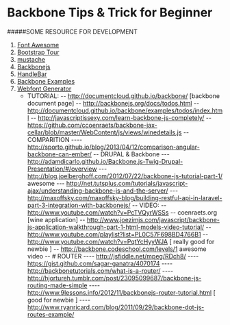 Backbone Tips & Trick for Beginner
====================


#####SOME RESOURCE FOR DEVELOPMENT
1. [Font Awesome][4]
2. [Bootstrap Tour][2]
3. [mustache][3]
4. [Backbonejs][1]
5. [HandleBar][5]
6. [Backbone Examples][6]
7. [Webfont Generator][7]
     * TUTORIAL:
    -- http://documentcloud.github.io/backbone/ [backbone document page]
    -- http://backbonejs.org/docs/todos.html
    -- http://documentcloud.github.io/backbone/examples/todos/index.html
    -- http://javascriptissexy.com/learn-backbone-js-completely/
    -- https://github.com/ccoenraets/backbone-jax-cellar/blob/master/WebContent/js/views/winedetails.js
    -- COMPARITION
    ---- http://sporto.github.io/blog/2013/04/12/comparison-angular-backbone-can-ember/
    -- DRUPAL & Backbone
    --- http://adamdicarlo.github.io/Backbone.js-Twig-Drupal-Presentation/#/overview
    --- http://blog.joelberghoff.com/2012/07/22/backbone-js-tutorial-part-1/ awesome
    --- http://net.tutsplus.com/tutorials/javascript-ajax/understanding-backbone-js-and-the-server/
    --- http://maxoffsky.com/maxoffsky-blog/building-restful-api-in-laravel-part-3-integration-with-backbonejs/
    -- VIDEO:
    -- http://www.youtube.com/watch?v=PcTVQyrWSSs
    -- coenraets.org [wine application]
    -- http://www.joezimjs.com/javascript/backbone-js-application-walkthrough-part-1-html-models-video-tutorial/
    -- http://www.youtube.com/playlist?list=PL0C57F698BD4766B1
    -- http://www.youtube.com/watch?v=PqtYcHyyWJA [ really good  for newbie ]
    -- http://backbone.codeschool.com/levels/1 awesome video
    -- # ROUTER
    ---- http://jsfiddle.net/mpeg/RDch8/
    ---- https://gist.github.com/sagar-ganatra/4070174
    ---- http://backbonetutorials.com/what-is-a-router/
    ---- http://hjortureh.tumblr.com/post/23095099687/backbone-js-routing-made-simple
    ---- http://www.9lessons.info/2012/11/backbonejs-router-tutorial.html [ good for newbie ]
    ---- http://www.ryanricard.com/blog/2011/09/29/backbone-dot-js-routes-example/





[1]:http://backbonejs.org
[2]:http://bootstraptour.com/api/
[3]:http://mustache.github.io
[4]:http://fortawesome.github.io/Font-Awesome/icons/
[5]:http://handlebarsjs.com/
[6]:https://github.com/ddellacosta/backbone.js-examples
[7]:http://www.fontsquirrel.com/tools/webfont-generator
